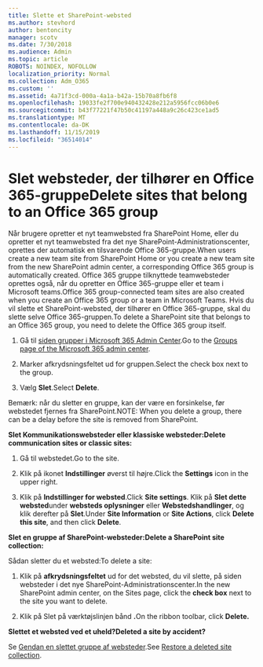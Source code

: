 ```yaml
---
title: Slette et SharePoint-websted
ms.author: stevhord
author: bentoncity
manager: scotv
ms.date: 7/30/2018
ms.audience: Admin
ms.topic: article
ROBOTS: NOINDEX, NOFOLLOW
localization_priority: Normal
ms.collection: Adm_O365
ms.custom: ''
ms.assetid: 4a71f3cd-000a-4a1a-b42a-15b70a8fb6f8
ms.openlocfilehash: 19033fe2f700e940432428e212a5956fcc06b0e6
ms.sourcegitcommit: b43f77221f47b50c41197a448a9c26c423ce1ad5
ms.translationtype: MT
ms.contentlocale: da-DK
ms.lasthandoff: 11/15/2019
ms.locfileid: "36514014"
---
```

# <a name="delete-sites-that-belong-to-an-office-365-group"></a><span data-ttu-id="47610-102">Slet websteder, der tilhører en Office 365-gruppe</span><span class="sxs-lookup"><span data-stu-id="47610-102">Delete sites that belong to an Office 365 group</span></span>

<span data-ttu-id="47610-103">Når brugere opretter et nyt teamwebsted fra SharePoint Home, eller du opretter et nyt teamwebsted fra det nye SharePoint-Administrationscenter, oprettes der automatisk en tilsvarende Office 365-gruppe.</span><span class="sxs-lookup"><span data-stu-id="47610-103">When users create a new team site from SharePoint Home or you create a new team site from the new SharePoint admin center, a corresponding Office 365 group is automatically created.</span></span> <span data-ttu-id="47610-104">Office 365 gruppe tilknyttede teamwebsteder oprettes også, når du opretter en Office 365-gruppe eller et team i Microsoft teams.</span><span class="sxs-lookup"><span data-stu-id="47610-104">Office 365 group-connected team sites are also created when you create an Office 365 group or a team in Microsoft Teams.</span></span> <span data-ttu-id="47610-105">Hvis du vil slette et SharePoint-websted, der tilhører en Office 365-gruppe, skal du slette selve Office 365-gruppen.</span><span class="sxs-lookup"><span data-stu-id="47610-105">To delete a SharePoint site that belongs to an Office 365 group, you need to delete the Office 365 group itself.</span></span> 
  
1. <span data-ttu-id="47610-106">Gå til [siden grupper i Microsoft 365 Admin Center](https://portal.office.com/adminportal/home#/groups).</span><span class="sxs-lookup"><span data-stu-id="47610-106">Go to the [Groups page of the Microsoft 365 admin center](https://portal.office.com/adminportal/home#/groups).</span></span>
    
2. <span data-ttu-id="47610-107">Marker afkrydsningsfeltet ud for gruppen.</span><span class="sxs-lookup"><span data-stu-id="47610-107">Select the check box next to the group.</span></span>
    
3. <span data-ttu-id="47610-108">Vælg **Slet**.</span><span class="sxs-lookup"><span data-stu-id="47610-108">Select **Delete**.</span></span>
    
<span data-ttu-id="47610-109">Bemærk: når du sletter en gruppe, kan der være en forsinkelse, før webstedet fjernes fra SharePoint.</span><span class="sxs-lookup"><span data-stu-id="47610-109">NOTE: When you delete a group, there can be a delay before the site is removed from SharePoint.</span></span>
  
<span data-ttu-id="47610-110">**Slet Kommunikationswebsteder eller klassiske websteder:**</span><span class="sxs-lookup"><span data-stu-id="47610-110">**Delete communication sites or classic sites:**</span></span>

1. <span data-ttu-id="47610-111">Gå til webstedet.</span><span class="sxs-lookup"><span data-stu-id="47610-111">Go to the site.</span></span>
  
2. <span data-ttu-id="47610-112">Klik på ikonet **Indstillinger** øverst til højre.</span><span class="sxs-lookup"><span data-stu-id="47610-112">Click the **Settings** icon in the upper right.</span></span> 
  
3. <span data-ttu-id="47610-113">Klik på **Indstillinger for websted**.</span><span class="sxs-lookup"><span data-stu-id="47610-113">Click **Site settings**.</span></span> <span data-ttu-id="47610-114">Klik på **Slet dette websted**under **websteds oplysninger** eller **Webstedshandlinger**, og klik derefter på **Slet**.</span><span class="sxs-lookup"><span data-stu-id="47610-114">Under **Site Information** or **Site Actions**, click **Delete this site**, and then click **Delete**.</span></span>
  
<span data-ttu-id="47610-115">**Slet en gruppe af SharePoint-websteder:**</span><span class="sxs-lookup"><span data-stu-id="47610-115">**Delete a SharePoint site collection:**</span></span>

<span data-ttu-id="47610-116">Sådan sletter du et websted:</span><span class="sxs-lookup"><span data-stu-id="47610-116">To delete a site:</span></span>
  
1. <span data-ttu-id="47610-117">Klik på **afkrydsningsfeltet** ud for det websted, du vil slette, på siden websteder i det nye SharePoint-Administrationscenter.</span><span class="sxs-lookup"><span data-stu-id="47610-117">In the new SharePoint admin center, on the Sites page, click the **check box** next to the site you want to delete.</span></span> 
    
2. <span data-ttu-id="47610-118">Klik på Slet på værktøjslinjen bånd **.**</span><span class="sxs-lookup"><span data-stu-id="47610-118">On the ribbon toolbar, click **Delete.**</span></span>
    
<span data-ttu-id="47610-119">**Slettet et websted ved et uheld?**</span><span class="sxs-lookup"><span data-stu-id="47610-119">**Deleted a site by accident?**</span></span>

<span data-ttu-id="47610-120">Se [Gendan en slettet gruppe af websteder](https://go.microsoft.com/fwlink/?linkid=867660).</span><span class="sxs-lookup"><span data-stu-id="47610-120">See [Restore a deleted site collection](https://go.microsoft.com/fwlink/?linkid=867660).</span></span>
  

